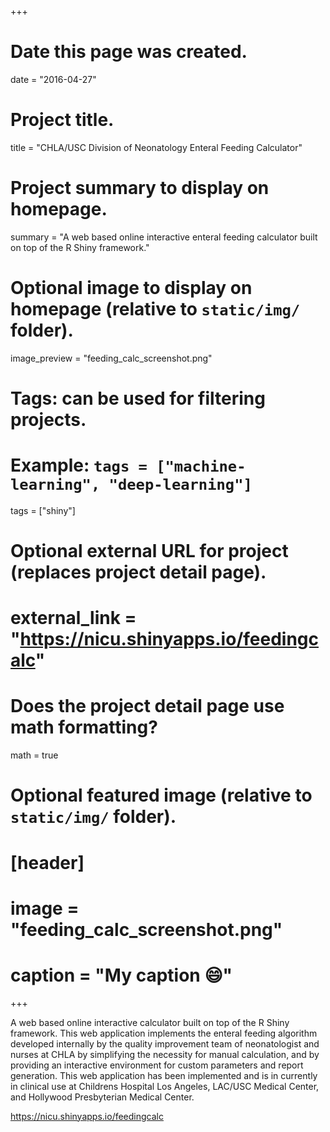 +++
# Date this page was created.
date = "2016-04-27"

# Project title.
title = "CHLA/USC Division of Neonatology Enteral Feeding Calculator"

# Project summary to display on homepage.
summary = "A web based online interactive enteral feeding calculator built on top of the R Shiny framework."

# Optional image to display on homepage (relative to `static/img/` folder).
image_preview = "feeding_calc_screenshot.png"

# Tags: can be used for filtering projects.
# Example: `tags = ["machine-learning", "deep-learning"]`
tags = ["shiny"]

# Optional external URL for project (replaces project detail page).
# external_link = "https://nicu.shinyapps.io/feedingcalc"

# Does the project detail page use math formatting?
math = true

# Optional featured image (relative to `static/img/` folder).
# [header]
# image = "feeding_calc_screenshot.png"
# caption = "My caption :smile:"

+++

A web based online interactive calculator built on top of the R Shiny framework. This web application implements the enteral feeding algorithm developed internally by the quality improvement team of neonatologist and nurses at CHLA by simplifying the necessity for manual calculation, and by providing an interactive environment for custom parameters and report generation. This web application has been implemented and is in currently in clinical use at Childrens Hospital Los Angeles, LAC/USC Medical Center, and Hollywood Presbyterian Medical Center.

https://nicu.shinyapps.io/feedingcalc


